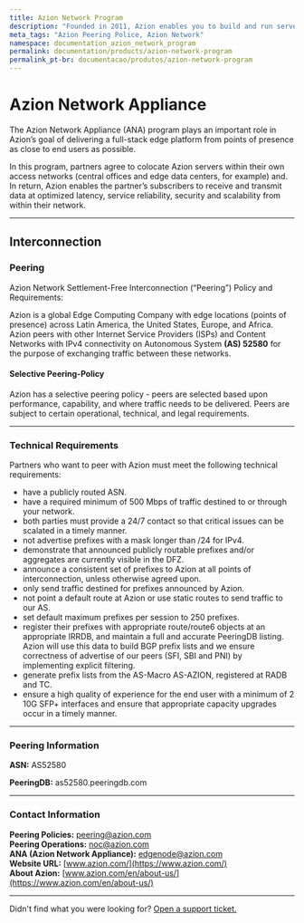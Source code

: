 ```yaml
---
title: Azion Network Program
description: "Founded in 2011, Azion enables you to build and run serverless applications at the edge of the network or your own premisses, closer to users and devices."
meta_tags: "Azion Peering Police, Azion Network"
namespace: documentation_azion_network_program
permalink: documentation/products/azion-network-program
permalink_pt-br: documentacao/produtos/azion-network-program
---
```


# Azion Network Appliance

The Azion Network Appliance (ANA) program plays an important role in Azion’s goal of delivering a full-stack edge platform from points of presence as close to end users as possible. 

In this program, partners agree to colocate Azion servers within their own access networks (central offices and edge data centers, for example) and. In return, Azion enables the partner’s subscribers to receive and transmit data at optimized latency, service reliability, security and scalability from within their network.

------

## Interconnection

### Peering

Azion Network Settlement-Free Interconnection (“Peering”) Policy and Requirements:

Azion is a global Edge Computing Company with edge locations (points of presence) across Latin America, the United States, Europe, and Africa. Azion peers with other Internet Service Providers (ISPs) and Content Networks with IPv4 connectivity on Autonomous System **(AS) 52580** for the purpose of exchanging traffic between these networks.

#### Selective Peering-Policy

Azion has a selective peering policy - peers are selected based upon performance, capability, and where traffic needs to be delivered. Peers are subject to certain operational, technical, and legal requirements.

---

### Technical Requirements

Partners who want to peer with Azion must meet the following technical requirements:


* have a publicly routed ASN.
* have a required minimum of 500 Mbps of traffic destined to or through your network. 
* both parties must provide a 24/7 contact so that critical issues can be scalated in a timely manner.
* not advertise prefixes with a mask longer than /24 for IPv4.
* demonstrate that announced publicly routable prefixes and/or aggregates are currently visible in the DFZ.
* announce a consistent set of prefixes to Azion at all points of interconnection, unless otherwise agreed upon.
* only send traffic destined for prefixes announced by Azion.
* not point a default route at Azion or use static routes to send traffic to our AS.
* set default maximum prefixes per session to 250 prefixes.
* register their prefixes with appropriate route/route6 objects at an appropriate IRRDB, and maintain a full and accurate PeeringDB listing. Azion will use this data to build BGP prefix lists and we ensure correctness of advertise of our peers (SFI, SBI and PNI) by implementing explicit filtering.
* generate prefix lists from the AS-Macro AS-AZION, registered at RADB and TC.
* ensure a high quality of experience for the end user with a minimum of 2 10G SFP+ interfaces and ensure that appropriate capacity upgrades occur in a timely manner.

---

### Peering Information

**ASN:** AS52580

**PeeringDB:** as52580.peeringdb.com

---

### Contact Information

**Peering Policies:** [peering@azion.com](mailto:peering@azion.com) <br> **Peering Operations:** [noc@azion.com](mailto:noc@azion.com) <br> **ANA (Azion Network Appliance):** [edgenode@azion.com](mailto:edgenode@azion.com) <br> **Website URL:** [www.azion.com/](https://www.azion.com/) <br> **About Azion:** [www.azion.com/en/about-us/](https://www.azion.com/en/about-us/)

---

Didn't find what you were looking for? [Open a support ticket.](https://tickets.azion.com/)
